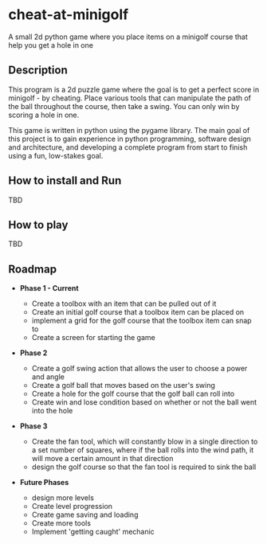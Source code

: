 # cheat-at-minigolf
A small 2d python game where you place items on a minigolf course that help you get a hole in one

## Description

This program is a 2d puzzle game where the goal is to get a perfect score in minigolf - by cheating. Place various tools that can manipulate the path of the ball throughout the course, then take a swing. You can only win by scoring a hole in one. 

This game is written in python using the pygame library. The main goal of this project is to gain experience in python programming, software design and architecture, and developing a complete program from start to finish using a fun, low-stakes goal. 

## How to install and Run

TBD

## How to play

TBD

## Roadmap

* **Phase 1 - Current**
  * Create a toolbox with an item that can be pulled out of it
  * Create an initial golf course that a toolbox item can be placed on
  * implement a grid for the golf course that the toolbox item can snap to
  * Create a screen for starting the game
  
* **Phase 2**
  * Create a golf swing action that allows the user to choose a power and angle
  * Create a golf ball that moves based on the user's swing
  * Create a hole for the golf course that the golf ball can roll into
  * Create win and lose condition based on whether or not the ball went into the hole
  
* **Phase 3**
  * Create the fan tool, which will constantly blow in a single direction to a set number of squares, where if the ball rolls into the wind path, it will move a certain amount in that direction
  * design the golf course so that the fan tool is required to sink the ball
  
* **Future Phases** 
  * design more levels
  * Create level progression
  * Create game saving and loading
  * Create more tools
  * Implement 'getting caught' mechanic
